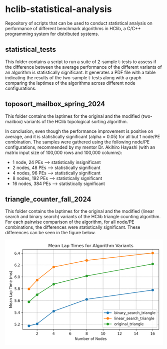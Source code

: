 # hclib-statistical-analysis
Repository of scripts that can be used to conduct statistical analysis on performance of different benchmark algorithms in HClib, a C/C++ programming system for distributed systems.

## statistical_tests
This folder contains a script to run a suite of 2-sample t-tests to assess if the difference between the average performance of the different variants of an algorithm is statistically significant. It generates a PDF file with a table indicating the results of the two-sample t-tests along with a graph comparing the laptimes of the algorithms across different node configurations.

## toposort_mailbox_spring_2024
This folder contains the laptimes for the original and the modified (two-mailbox) variants of the HClib topological sorting algorithm. 

In conclusion, even though the performance improvement is positive on average, and it is statistically significant (alpha = 0.05) for all but 1 node/PE combination. The samples were gathered using the following node/PE configurations, recommended by my mentor Dr. Akihiro Hayashi (with an matrix input size of 100,000 rows and 100,000 columns): 

- 1 node, 24 PEs --> statistically insignificant
- 2 nodes, 48 PEs --> statistically significant
- 4 nodes, 96 PEs --> statistically significant
- 8 nodes, 192 PEs --> statistically significant
- 16 nodes, 384 PEs --> statistically significant

## triangle_counter_fall_2024
This folder contains the laptimes for the original and the modified (linear search and binary search) variants of the HClib triangle counting algorithm. For each pairwise comparison of the algorithm, for all node/PE combinations, the differences were statistically significant. These differences can be seen in the figure below.

![Triangle Counter Graph](statistical_tests/triangle_counter_graph.png)